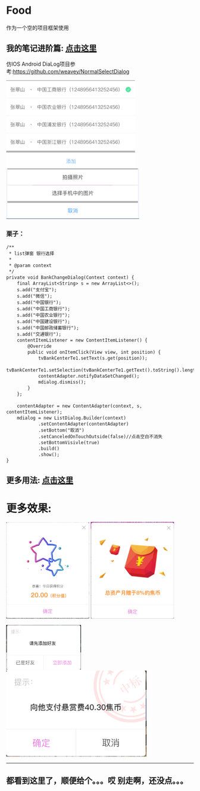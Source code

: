 # Food
作为一个空的项目框架使用


## 我的笔记进阶篇: [点击这里](https://github.com/LJF-SH/MyNote)
仿IOS Android DiaLog项目参考:https://github.com/weavey/NormalSelectDialog


![show](showUI/show1.png)
![show](showUI/show2.jpg)</br>

### 栗子： 
    
    /**
     * list弹窗 银行选择
     *
     * @param context
     */
    private void BankChangeDialog(Context context) {
        final ArrayList<String> s = new ArrayList<>();
        s.add("支付宝");
        s.add("微信");
        s.add("中国银行");
        s.add("中国工商银行");
        s.add("中国农业银行");
        s.add("中国建设银行");
        s.add("中国邮政储蓄银行");
        s.add("交通银行");
        contentItemListener = new ContentItemListener() {
            @Override
            public void onItemClick(View view, int position) {
                tvBankCenterTe1.setText(s.get(position));
                tvBankCenterTe1.setSelection(tvBankCenterTe1.getText().toString().length());
                contentAdapter.notifyDataSetChanged();
                mdialog.dismiss();
            }
        };

        contentAdapter = new ContentAdapter(context, s, contentItemListener);
        mdialog = new ListDialog.Builder(context)
                .setContentAdapter(contentAdapter)
                .setBottom("取消")
                .setCanceledOnTouchOutside(false)//点击空白不消失
                .setBottomVisivle(true)
                .build()
                .show();
    }
    
## 更多用法: [点击这里](https://github.com/LJF-SH/Food/blob/master/torontofoods/app/src/main/java/com/shenni/torontofoods/utils/DialogMaterialUtils.java)

# 更多效果:

![show](showUI/show3.jpg)
![show](showUI/show4.png)

![show](showUI/show5.jpg)
![show](showUI/show6.png)

---
都看到这里了，顺便给个。。。哎 别走啊，还没点。。。
---